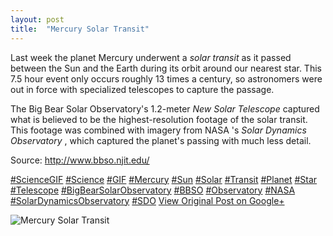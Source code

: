 ```yaml
---
layout: post
title:  "Mercury Solar Transit"
---
```


Last week the planet Mercury underwent a _solar transit_ as it passed between the Sun and the Earth during its orbit around our nearest star. This 7.5 hour event only occurs roughly 13 times a century, so astronomers were out in force with specialized telescopes to capture the passage.  
  
The Big Bear Solar Observatory's 1.2-meter _New Solar Telescope_ captured what is believed to be the highest-resolution footage of the solar transit. This footage was combined with imagery from NASA 's _Solar Dynamics Observatory_ , which captured the planet's passing with much less detail.  
  
Source: <http://www.bbso.njit.edu/>  
  
[#ScienceGIF](https://plus.google.com/s/%23ScienceGIF/posts) [#Science](https://plus.google.com/s/%23Science/posts) [#GIF](https://plus.google.com/s/%23GIF/posts) [#Mercury](https://plus.google.com/s/%23Mercury/posts) [#Sun](https://plus.google.com/s/%23Sun/posts) [#Solar](https://plus.google.com/s/%23Solar/posts) [#Transit](https://plus.google.com/s/%23Transit/posts) [#Planet](https://plus.google.com/s/%23Planet/posts) [#Star](https://plus.google.com/s/%23Star/posts) [#Telescope](https://plus.google.com/s/%23Telescope/posts) [#BigBearSolarObservatory](https://plus.google.com/s/%23BigBearSolarObservatory/posts) [#BBSO](https://plus.google.com/s/%23BBSO/posts) [#Observatory](https://plus.google.com/s/%23Observatory/posts) [#NASA](https://plus.google.com/s/%23NASA/posts) [#SolarDynamicsObservatory](https://plus.google.com/s/%23SolarDynamicsObservatory/posts) [#SDO](https://plus.google.com/s/%23SDO/posts)
[View Original Post on Google+](https://plus.google.com/+ColinSullender/posts/XQeJPyzKsga)

![Mercury Solar Transit](https://i.imgur.com/Gj4YTie.gif)
